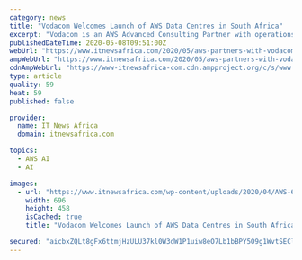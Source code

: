 ```yaml
---
category: news
title: "Vodacom Welcomes Launch of AWS Data Centres in South Africa"
excerpt: "Vodacom is an AWS Advanced Consulting Partner with operations across the African continent, so naturally we are very pleased that they have made the decision to invest in the South African market, as well as the broader African market,"
publishedDateTime: 2020-05-08T09:51:00Z
webUrl: "https://www.itnewsafrica.com/2020/05/aws-partners-with-vodacom-to-improve-business-and-cloud-solutions/"
ampWebUrl: "https://www.itnewsafrica.com/2020/05/aws-partners-with-vodacom-to-improve-business-and-cloud-solutions/?amp"
cdnAmpWebUrl: "https://www-itnewsafrica-com.cdn.ampproject.org/c/s/www.itnewsafrica.com/2020/05/aws-partners-with-vodacom-to-improve-business-and-cloud-solutions/?amp"
type: article
quality: 59
heat: 59
published: false

provider:
  name: IT News Africa
  domain: itnewsafrica.com

topics:
  - AWS AI
  - AI

images:
  - url: "https://www.itnewsafrica.com/wp-content/uploads/2020/04/AWS-696x458.png"
    width: 696
    height: 458
    isCached: true
    title: "Vodacom Welcomes Launch of AWS Data Centres in South Africa"

secured: "aicbxZQLt8gFx6ttmjHzULU37kl0W3dW1P1uiw8eO7Lb1bBPY5O9g1WvtSEClM99UvfX52QzTpz5i15k3wEJqedfKD0G4Df6aR+CVTnR7OwV717GbIqlBmXbtilAr2rxMcKw8+gf7dcFiB5bRUYw06HOnyiVRa3WMP9MdE31eMtWbNu0jEkGXruZv2Ebr9ytnLXG5MGwXcFd2uXo07lGqmTgErpXwgXzNw/T/LU+IFnF21gAEw78+/8Syc11M9YSsrrjzvFAExU8I4xOKtiN4u6tGMSXZfkH8w2Uj7zKd7q0CKWWTx2gLPj5k41e3J14;QHdAPHWwxwrOpf9L/Snimg=="
---
```


